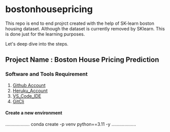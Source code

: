 # bostonhousepricing
This repo is end to end projrct created with the help of SK-learn boston housing dataset. Although the dataset is currently removed by SKlearn. This is done just for the learning purposes.

Let's deep dive into the steps.

## Project Name : Boston House Pricing Prediction

### Software and Tools Requirement

1. [Github Account](https://github.com)
2. [Heruku_Account](https://signup.heroku.com/)
3. [VS_Code_IDE](https://code.visualstudio.com/download)
4. [GitCli](https://git-scm.com/downloads)

#### Create a new environment 

...................
conda create -p venv python==3.11 -y
...................